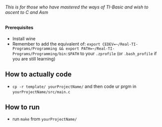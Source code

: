 ###### This is for those who have mastered the ways of TI-Basic and wish to ascent to C and Asm 

#### Prerequisites

- Install wine
- Remember to add the equivalent of: `export CEDEV=~/Real-TI-Programs/Programming && export PATH=~/Real-TI-Programs/Programming/bin:$PATH` to your `.zprofile` (or `.bash_profile` if you are still learning)


## How to actually code

- `cp -r template/ yourProjectName/` and then code ur prgm in `yourProjectName/src/main.c` 


## How to run

- run `make` from `yourProjectName/`

